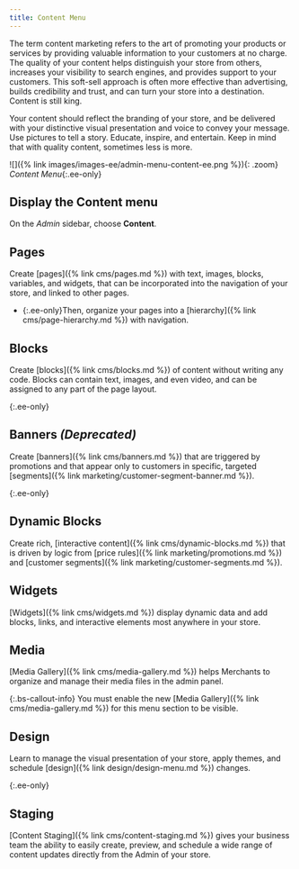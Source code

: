 ```yaml
---
title: Content Menu
---
```


The term content marketing refers to the art of promoting your products or services by providing valuable information to your customers at no charge. The quality of your content helps distinguish your store from others, increases your visibility to search engines, and provides support to your customers. This soft-sell approach is often more effective than advertising, builds credibility and trust, and can turn your store into a destination. Content is still king.

Your content should reflect the branding of your store, and be delivered with your distinctive visual presentation and voice to convey your message. Use pictures to tell a story. Educate, inspire, and entertain. Keep in mind that with quality content, sometimes less is more.

![]({% link images/images-ee/admin-menu-content-ee.png %}){: .zoom}
_Content Menu_{:.ee-only}

## Display the Content menu

On the _Admin_ sidebar, choose **Content**.

## Pages

Create [pages]({% link cms/pages.md %}) with text, images, blocks, variables, and widgets, that can be incorporated into the navigation of your store, and linked to other pages.

- {:.ee-only}Then, organize your pages into a [hierarchy]({% link cms/page-hierarchy.md %}) with navigation.

## Blocks

Create [blocks]({% link cms/blocks.md %}) of content without writing any code. Blocks can contain text, images, and even video, and can be assigned to any part of the page layout.

{:.ee-only}
## Banners _(Deprecated)_

Create [banners]({% link cms/banners.md %}) that are triggered by promotions and that appear only to customers in specific, targeted [segments]({% link marketing/customer-segment-banner.md %}).

{:.ee-only}
## Dynamic Blocks

Create rich, [interactive content]({% link cms/dynamic-blocks.md %}) that is driven by logic from [price rules]({% link marketing/promotions.md %}) and [customer segments]({% link marketing/customer-segments.md %}).

## Widgets

[Widgets]({% link cms/widgets.md %}) display dynamic data and add blocks, links, and interactive elements most anywhere in your store.

## Media

[Media Gallery]({% link cms/media-gallery.md %}) helps Merchants to organize and manage their media files in the admin panel.

{:.bs-callout-info}
You must enable the new [Media Gallery]({% link cms/media-gallery.md %}) for this menu section to be visible.

## Design

Learn to manage the visual presentation of your store, apply themes, and schedule [design]({% link design/design-menu.md %}) changes.

{:.ee-only}
## Staging

[Content Staging]({% link cms/content-staging.md %}) gives your business team the ability to easily create, preview, and schedule a wide range of content updates directly from the Admin of your store.
